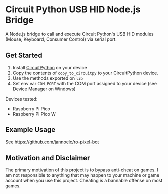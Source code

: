 # Circuit Python USB HID Node.js Bridge

A Node.js bridge to call and execute Circuit Python's USB HID modules (Mouse, Keyboard, Consumer Control) via serial port.

## Get Started

1. Install [CircuitPython](https://learn.adafruit.com/getting-started-with-raspberry-pi-pico-circuitpython/circuitpython) on your device
2. Copy the contents of `copy_to_circuitpy` to your CircuitPython device.
3. Use the methods exported on `lib`
4. Set env var `COM_PORT` with the COM port assigned to your device (see Device Manager on Windows)

Devices tested:

- Raspberry Pi Pico
- Raspberry Pi Pico W

## Example Usage
See https://github.com/jannoelc/ro-pixel-bot

## Motivation and Disclaimer

The primary motivation of this project is to bypass anti-cheat on games. I am not responsible to anything that may happen to your machine or game account when you use this project. Cheating is a bannable offense on most games.